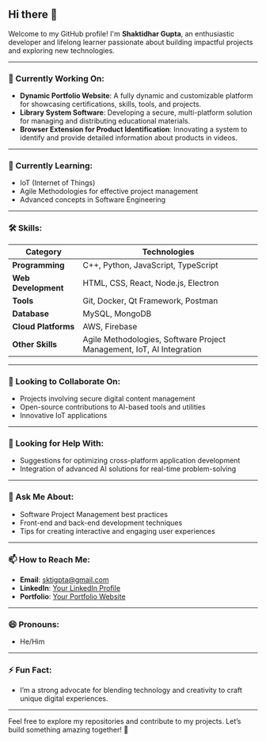 ## Hi there 👋

Welcome to my GitHub profile! I'm **Shaktidhar Gupta**, an enthusiastic developer and lifelong learner passionate about building impactful projects and exploring new technologies.

---

### 🔭 Currently Working On:
- **Dynamic Portfolio Website**: A fully dynamic and customizable platform for showcasing certifications, skills, tools, and projects.
- **Library System Software**: Developing a secure, multi-platform solution for managing and distributing educational materials.
- **Browser Extension for Product Identification**: Innovating a system to identify and provide detailed information about products in videos.

---

### 🌱 Currently Learning:
- IoT (Internet of Things)
- Agile Methodologies for effective project management
- Advanced concepts in Software Engineering

---

### 🛠️ Skills:
<div align="center">

| **Category**       | **Technologies**                                                                 |
|---------------------|---------------------------------------------------------------------------------|
| **Programming**    | C++, Python, JavaScript, TypeScript                                             |
| **Web Development**| HTML, CSS, React, Node.js, Electron                                            |
| **Tools**          | Git, Docker, Qt Framework, Postman                                             |
| **Database**       | MySQL, MongoDB                                                                 |
| **Cloud Platforms**| AWS, Firebase                                                                  |
| **Other Skills**   | Agile Methodologies, Software Project Management, IoT, AI Integration          |

</div>

---

### 👯 Looking to Collaborate On:
- Projects involving secure digital content management
- Open-source contributions to AI-based tools and utilities
- Innovative IoT applications

---

### 🤔 Looking for Help With:
- Suggestions for optimizing cross-platform application development
- Integration of advanced AI solutions for real-time problem-solving

---

### 💬 Ask Me About:
- Software Project Management best practices
- Front-end and back-end development techniques
- Tips for creating interactive and engaging user experiences

---

### 📫 How to Reach Me:
- **Email**: sktigpta@gmail.com
- **LinkedIn**: [Your LinkedIn Profile](https://linkedin.com/in/sktigpta)
- **Portfolio**: [Your Portfolio Website](https://portfolio.shaktidhar.pigoo.in/)

---

### 😄 Pronouns:
- He/Him

---

### ⚡ Fun Fact:
- I’m a strong advocate for blending technology and creativity to craft unique digital experiences.

---

Feel free to explore my repositories and contribute to my projects. Let’s build something amazing together! 🚀
